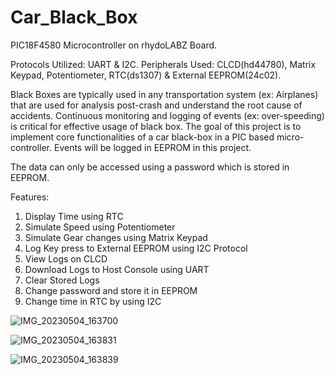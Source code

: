 # Car_Black_Box

PIC18F4580 Microcontroller on rhydoLABZ Board.

Protocols Utilized: UART & I2C.
Peripherals Used: CLCD(hd44780), Matrix Keypad, Potentiometer, RTC(ds1307) & External EEPROM(24c02).

Black Boxes are typically used in any transportation system (ex: Airplanes) that are used for analysis post-crash and understand the root cause of accidents. Continuous monitoring and logging of events (ex: over-speeding) is critical for effective usage of black box. The goal of this project is to implement core functionalities of a car black-box in a PIC based micro-controller. Events will be logged in EEPROM in this project.

The data can only be accessed using a password which is stored in EEPROM.

Features:
1) Display Time using RTC
2) Simulate Speed using Potentiometer
3) Simulate Gear changes using Matrix Keypad
4) Log Key press to External EEPROM using I2C Protocol
5) View Logs on CLCD
6) Download Logs to Host Console using UART
7) Clear Stored Logs
8) Change password and store it in EEPROM
9) Change time in RTC by using I2C

![IMG_20230504_163700](https://user-images.githubusercontent.com/70747194/236259327-8afbc2b4-8e40-48bd-a3e2-5896c4eec835.jpg)

![IMG_20230504_163831](https://user-images.githubusercontent.com/70747194/236259491-a7295571-b0b5-4c84-b1de-feaec7800660.jpg)

![IMG_20230504_163839](https://user-images.githubusercontent.com/70747194/236259519-cccca234-abdb-4dcb-a426-14047a79fd53.jpg)
